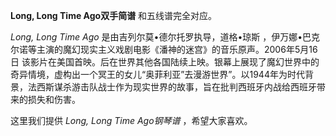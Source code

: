 

**Long, Long Time Ago双手简谱** 和五线谱完全对应。

_Long, Long Time Ago_ 是由吉列尔莫•德尔托罗执导，道格•琼斯
，伊万娜•巴克尔诺等主演的魔幻现实主义戏剧电影《潘神的迷宫》的音乐原声。2006年5月16日
该影片在美国首映。后在世界其他各国陆续上映。银幕上展现了魔幻世界中的奇异情境，虚构出一个冥王的女儿“奥菲利亚”去漫游世界”。以1944年为时代背景，法西斯谋杀游击队战士作为现实世界的故事，旨在批判西班牙内战给西班牙带来的损失和伤害。

这里我们提供 _Long, Long Time Ago钢琴谱_ ，希望大家喜欢。

